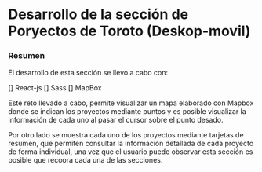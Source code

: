 # Desarrollo de la sección de Poryectos de Toroto (Deskop-movil)

### Resumen

El desarrollo de esta sección se llevo a cabo con: 

[] React-js
[] Sass
[] MapBox

Este reto llevado a cabo, permite visualizar un mapa elaborado con Mapbox donde se indican los proyectos mediante puntos y es posible visualizar la información de cada
uno al pasar el cursor sobre el punto desado.

Por otro lado se muestra cada uno de los proyectos mediante tarjetas de resumen, que permiten consultar la información detallada de cada proyecto de forma individual,
una vez que el usuario puede observar esta sección es posible que recoora cada una de las secciones.




